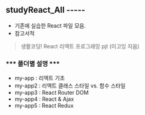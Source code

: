 ## studyReact_All -----
+ 기존에 실습한 React 파일 모음.
+ 참고서적
> 생활코딩! React 리액트 프로그래밍 pjt (이고잉 지음)




### *** 폴더별 설명 ***

    
+ my-app : 리엑트 기초    
+ my-app2 : 리액트 클래스 스타일 vs. 함수 스타일    
+ my-app3 : React Router DOM    
+ my-app4 : React & Ajax    
+ my-app5 : React Redux 